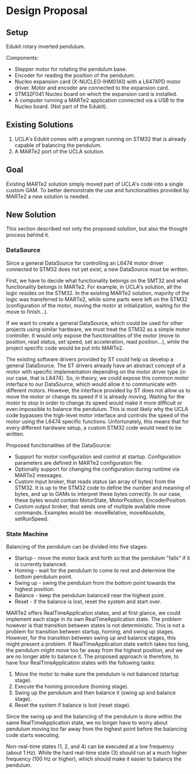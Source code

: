 # Design Proposal

## Setup

Edukit rotary inverted pendulum.

Components:
  - Stepper motor for rotating the pendulum base.
  - Encoder for reading the position of the pendulum.
  - Nucleo expansion card (X-NUCLEO-IHM01A1) with a L6474PD motor driver. Motor and encoder are connected to the expansion card.
  - STM32F041 Nucleo board on which the expansion card is installed.
  - A computer running a MARTe2 application connected via a USB to the Nucleo board. (Not part of the Edukit).

## Existing Solutions

1) UCLA's Edukit comes with a program running on STM32 that is already capable of balancing the pendulum.
2) A MARTe2 port of the UCLA solution.

## Goal

Existing MARTe2 solution simply moved part of UCLA's code into a single custom GAM. To better demonstrate the use and functionalities provided by MARTe2 a new solution is needed.

## New Solution

This section described not only the proposed solution, but also the thought process behind it.

### DataSource

Since a general DataSource for controlling an L6474 motor driver connected to STM32 does not yet exist, a new DataSource must be written.

First, we have to decide what functionality belongs on the SMT32 and what functionality belongs in MARTe2. For example, in UCLA's solution, all the logic resides on the STM32. In the existing MARTe2 solution, majority of the logic was transferred to MARTe2, while some parts were left on the STM32 (configuration of the motor, moving the motor at initialization, waiting for the move to finish...).

If we want to create a general DataSource, which could be used for other projects using similar hardware, we must treat the STM32 as a simple motor controller. It would only expose the functionalities of the motor (move to position, read status, set speed, set acceleration, read position...), while the project specific code would be put into MARTe2.

The existing software drivers provided by ST could help us develop a general DataSource. The ST drivers already have an abstract concept of a motor with specific implementation depending on the motor driver type (in our case, that is L6474). So, in theory, we could expose this common motor interface to our DataSource, which would allow it to communicate with different motors. However, the interface provided by ST does not allow us to move the motor or change its speed if it is already moving. Waiting for the motor to stop in order to change its speed would make it more difficult or even impossible to balance the pendulum. This is most likely why the UCLA code bypasses the high-level motor interface and controls the speed of the motor using the L6474 specific functions. Unfortunately, this means that for every different hardware setup, a custom STM32 code would need to be written.

Proposed functionalities of the DataSource:
  - Support for motor configuration and control at startup. Configuration parameters are defined in MARTe2 configuration file.
  - Optionally support for changing the configuration during runtime via MARTe2 messages.
  - Custom input broker, that reads status (an array of bytes) from the STM32. It is up to the STM32 code to define the number and meaning of bytes, and up to GAMs to interpret these bytes correctly. In our case, these bytes would contain MotorState, MotorPosition, EncoderPosition.
  - Custom output broker, that sends one of multiple available move commands. Examples would be: moveRelative, moveAbsolute, setRunSpeed.

### State Machine

Balancing of the pendulum can be divided into five stages:
  - Startup - move the motor back and forth so that the pendulum "falls" if it is currently balanced.
  - Homing - wait for the pendulum to come to rest and determine the bottom pendulum point.
  - Swing up - swing the pendulum from the bottom point towards the highest position.
  - Balance - keep the pendulum balanced near the highest point.
  - Reset - if the balance is lost, reset the system and start over.

MARTe2 offers RealTimeApplication states, and at first glance, we could implement each stage in its own RealTimeApplication state. The problem however is that transition between states is not deterministic. This is not a problem for transition between startup, homing, and swing up stages. However, for the transition between swing up and balance stages, this might present a problem. If RealTimeApplication state switch takes too long, the pendulum might move too far away from the highest position, and we are no longer able to balance it. The proposed approach is therefore, to have four RealTimeApplication states with the following tasks:
  1) Move the motor to make sure the pendulum is not balanced (startup stage).
  2) Execute the homing procedure (homing stage).
  3) Swing up the pendulum and then balance it (swing up and balance stage).
  4) Reset the system if balance is lost (reset stage).

Since the swing up and the balancing of the pendulum is done within the same RealTimeApplication state, we no longer have to worry about pendulum moving too far away from the highest point before the balancing code starts executing.

Non-real-time states (1, 2, and 4) can be executed at a low frequency (about 1 Hz). While the hard real-time state (3) should run at a much higher frequency (100 Hz or higher), which should make it easier to balance the pendulum.
